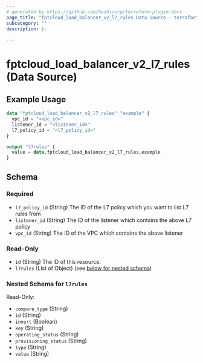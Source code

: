 ```yaml
---
# generated by https://github.com/hashicorp/terraform-plugin-docs
page_title: "fptcloud_load_balancer_v2_l7_rules Data Source - terraform-provider-fptcloud"
subcategory: ""
description: |-
  
---
```


# fptcloud_load_balancer_v2_l7_rules (Data Source)



## Example Usage

```terraform
data "fptcloud_load_balancer_v2_l7_rules" "example" {
  vpc_id = "<vpc_id>"
  listener_id = "<listener_id>"
  l7_policy_id = "<l7_policy_id>"
}

output "l7rules" {
  value = data.fptcloud_load_balancer_v2_l7_rules.example
}
```

<!-- schema generated by tfplugindocs -->
## Schema

### Required

- `l7_policy_id` (String) The ID of the L7 policy which you want to list L7 rules from
- `listener_id` (String) The ID of the listener which contains the above L7 policy
- `vpc_id` (String) The ID of the VPC which contains the above listener

### Read-Only

- `id` (String) The ID of this resource.
- `l7rules` (List of Object) (see [below for nested schema](#nestedatt--l7rules))

<a id="nestedatt--l7rules"></a>
### Nested Schema for `l7rules`

Read-Only:

- `compare_type` (String)
- `id` (String)
- `invert` (Boolean)
- `key` (String)
- `operating_status` (String)
- `provisioning_status` (String)
- `type` (String)
- `value` (String)
